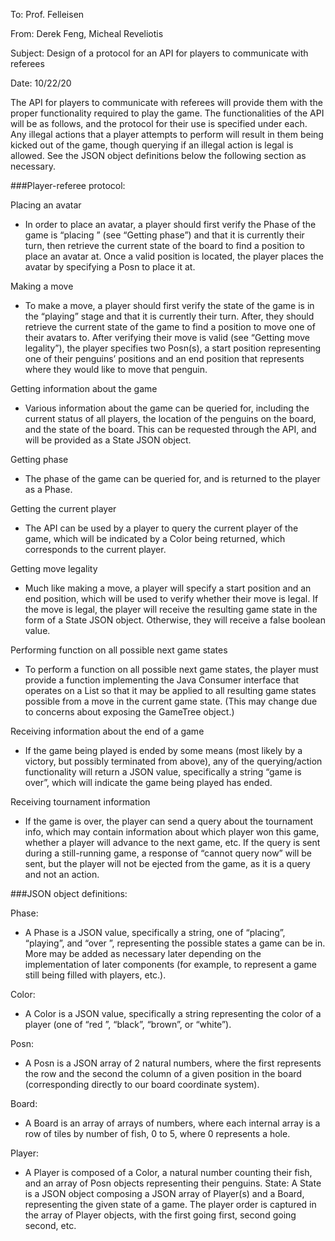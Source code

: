 To: Prof. Felleisen

From: Derek Feng, Micheal Reveliotis

Subject: Design of a protocol for an API for players to communicate with referees

Date: 10/22/20

The API for players to communicate with referees will provide them with the proper functionality required to play the game. The functionalities of the API will be as follows, and the protocol for their use is specified under each. Any illegal actions that a player attempts to perform will result in them being kicked out of the game, though querying if an illegal action is legal is allowed. See the JSON object definitions below the following section as necessary.

###Player-referee protocol:

Placing an avatar
- In order to place an avatar, a player should first verify the Phase of the game is “placing
” (see “Getting phase”) and that it is currently their turn, then retrieve the current state of the board to find a position to place an avatar at. Once a valid position is located, the player places the avatar by specifying a Posn to place it at.

Making a move
- To make a move, a player should first verify the state of the game is in the “playing” stage and
 that it is currently their turn. After, they should retrieve the current state of the game to find a position to move one of their avatars to. After verifying their move is valid (see “Getting move legality”), the player specifies two Posn(s), a start position representing one of their penguins’ positions and an end position that represents where they would like to move that penguin.

Getting information about the game
- Various information about the game can be queried for, including the current status of all
  players, the location of the penguins on the board, and the state of the board. This can be requested through the API, and will be provided as a State JSON object.

Getting phase
- The phase of the game can be queried for, and is returned to the player as a Phase.

Getting the current player
- The API can be used by a player to query the current player of the game, which will be indicated
 by a Color being returned, which corresponds to the current player.

Getting move legality
- Much like making a move, a player will specify a start position and an end position, which will
 be used to verify whether their move is legal. If the move is legal, the player will receive the resulting game state in the form of a State JSON object. Otherwise, they will receive a false boolean value.

Performing function on all possible next game states
- To perform a function on all possible next game states, the player must provide a function
 implementing the Java Consumer interface that operates on a List<GameTree> so that it may be applied to all resulting game states possible from a move in the current game state. (This may change due to concerns about exposing the GameTree object.)

Receiving information about the end of a game
- If the game being played is ended by some means (most likely by a victory, but possibly
 terminated from above), any of the querying/action functionality will return a JSON value, specifically a string “game is over”, which will indicate the game being played has ended.

Receiving tournament information 
- If the game is over, the player can send a query about the tournament info, which may contain
 information about which player won this game, whether a player will advance to the next game, etc. If the query is sent during a still-running game, a response of “cannot query now” will be sent, but the player will not be ejected from the game, as it is a query and not an action.


###JSON object definitions:

Phase:
- A Phase is a JSON value, specifically a string, one of “placing”, “playing”, and “over
”, representing the possible states a game can be in. More may be added as necessary later depending on the implementation of later components (for example, to represent a game still being filled with players, etc.).

Color:
- A Color is a JSON value, specifically a string representing the color of a player (one of “red
”, “black”, “brown”, or “white”).

Posn: 
- A Posn is a JSON array of 2 natural numbers, where the first represents the row and the second
 the column of a given position in the board (corresponding directly to our board coordinate system).

Board: 
- A Board is an array of arrays of numbers, where each internal array is a row of tiles by number
 of fish, 0 to 5, where 0 represents a hole.

Player:
- A Player is composed of a Color, a natural number counting their fish, and an array of Posn
 objects representing their penguins.
State: 
A State is a JSON object composing a JSON array of Player(s) and a Board, representing the given state of a game. The player order is captured in the array of Player objects, with the first going first, second going second, etc.
